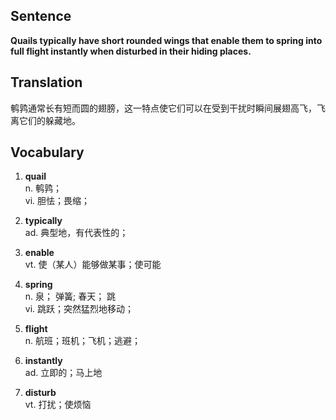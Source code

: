 ## Sentence

**Quails typically have short rounded wings that enable them to spring into full flight instantly when disturbed in their hiding places.**

## Translation

鹌鹑通常长有短而圆的翅膀，这一特点使它们可以在受到干扰时瞬间展翅高飞，飞离它们的躲藏地。      


## Vocabulary   

1. **quail**   
n. 鹌鹑；   
vi. 胆怯；畏缩；

2. **typically**    
ad. 典型地，有代表性的；   

3. **enable**   
vt. 使（某人）能够做某事；使可能   

4. **spring**    
n. 泉； 弹簧;  春天； 跳    
vi. 跳跃；突然猛烈地移动；


5. **flight**    
n. 航班；班机；飞机；逃避；

6. **instantly**   
ad. 立即的；马上地   

7. **disturb**   
vt. 打扰；使烦恼    



